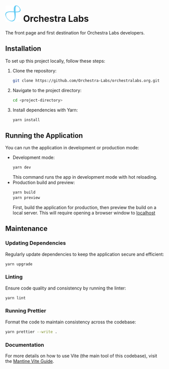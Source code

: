# ![Orchestra Logo](./src/assets/images/symphony_logo.svg 'Orchestra Logo') Orchestra Labs

The front page and first destination for Orchestra Labs developers.

## Installation

To set up this project locally, follow these steps:

1. Clone the repository:
   ```bash
   git clone https://github.com/Orchestra-Labs/orchestralabs.org.git
   ```
2. Navigate to the project directory:
   ```bash
   cd <project-directory>
   ```
3. Install dependencies with Yarn:
   ```bash
   yarn install
   ```

## Running the Application

You can run the application in development or production mode:

- Development mode:
  ```bash
  yarn dev
  ```
  This command runs the app in development mode with hot reloading.
- Production build and preview:
  ```bash
  yarn build
  yarn preview
  ```
  First, build the application for production, then preview the build on a local server. This will require opening a browser window to [localhost](http://localhost:4173/)

## Maintenance

### Updating Dependencies

Regularly update dependencies to keep the application secure and efficient:

```bash
yarn upgrade
```

### Linting

Ensure code quality and consistency by running the linter:

```bash
yarn lint
```

### Running Prettier

Format the code to maintain consistency across the codebase:

```bash
yarn prettier --write .
```

### Documentation

For more details on how to use Vite (the main tool of this codebase), visit the [Mantine Vite Guide](https://mantine.dev/guides/vite/).

